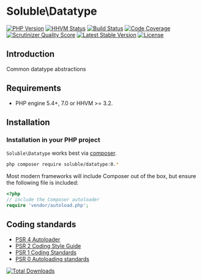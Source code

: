 # Soluble\Datatype

[![PHP Version](http://img.shields.io/badge/php-5.4+-ff69b4.svg)](https://packagist.org/packages/soluble/datatype)
[![HHVM Status](http://hhvm.h4cc.de/badge/soluble/datatype.png?style=flat)](http://hhvm.h4cc.de/package/soluble/datatype)
[![Build Status](https://travis-ci.org/belgattitude/soluble-datatype.png?branch=master)](https://travis-ci.org/belgattitude/soluble-datatype)
[![Code Coverage](https://scrutinizer-ci.com/g/belgattitude/soluble-datatype/badges/coverage.png?s=aaa552f6313a3a50145f0e87b252c84677c22aa9)](https://scrutinizer-ci.com/g/belgattitude/soluble-datatype/)
[![Scrutinizer Quality Score](https://scrutinizer-ci.com/g/belgattitude/soluble-datatype/badges/quality-score.png?s=6f3ab91f916bf642f248e82c29857f94cb50bb33)](https://scrutinizer-ci.com/g/belgattitude/soluble-datatype/)
[![Latest Stable Version](https://poser.pugx.org/soluble/datatype/v/stable.svg)](https://packagist.org/packages/soluble/datatype)
[![License](https://poser.pugx.org/soluble/datatype/license.png)](https://packagist.org/packages/soluble/datatype)

## Introduction

Common datatype abstractions


## Requirements

- PHP engine 5.4+, 7.0 or HHVM >= 3.2.

## Installation

### Installation in your PHP project

`Soluble\Datatype` works best via [composer](http://getcomposer.org/).

```sh
php composer require soluble/datatype:0.*
```
Most modern frameworks will include Composer out of the box, but ensure the following file is included:

```php
<?php
// include the Composer autoloader
require 'vendor/autoload.php';
```


## Coding standards

* [PSR 4 Autoloader](https://github.com/php-fig/fig-standards/blob/master/accepted/PSR-4-autoloader.md)
* [PSR 2 Coding Style Guide](https://github.com/php-fig/fig-standards/blob/master/accepted/PSR-2-coding-style-guide.md)
* [PSR 1 Coding Standards](https://github.com/php-fig/fig-standards/blob/master/accepted/PSR-1-basic-coding-standard.md)
* [PSR 0 Autoloading standards](https://github.com/php-fig/fig-standards/blob/master/accepted/PSR-0.md)


[![Total Downloads](https://poser.pugx.org/soluble/datatype/downloads.png)](https://packagist.org/packages/soluble/datatype)


